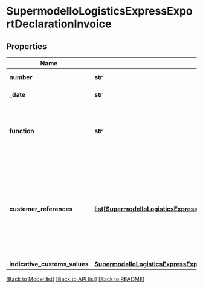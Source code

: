 # SupermodelIoLogisticsExpressExportDeclarationInvoice

## Properties
Name | Type | Description | Notes
------------ | ------------- | ------------- | -------------
**number** | **str** | Please enter commercial invoice number | 
**_date** | **str** | Please enter commercial invoice date | 
**function** | **str** | Please provide the purpose was the document details captured and are planned to be used. Note: export and import is only applicable for approve Sale In Transit customers | 
**customer_references** | [**list[SupermodelIoLogisticsExpressExportDeclarationInvoiceCustomerReferences]**](SupermodelIoLogisticsExpressExportDeclarationInvoiceCustomerReferences.md) | Please provide the customer references at invoice level.   Note: customerReference/0/value with typeCode &#x27;CU&#x27; is mandatory if using POST method and no shipmentTrackingNumber is provided in request. It is recommended to provide less than 20 customer references of &#x27;MRN&#x27; type code | [optional] 
**indicative_customs_values** | [**SupermodelIoLogisticsExpressExportDeclarationInvoiceIndicativeCustomsValues**](SupermodelIoLogisticsExpressExportDeclarationInvoiceIndicativeCustomsValues.md) |  | [optional] 

[[Back to Model list]](../README.md#documentation-for-models) [[Back to API list]](../README.md#documentation-for-api-endpoints) [[Back to README]](../README.md)

